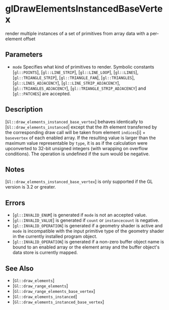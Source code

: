 # glDrawElementsInstancedBaseVertex
render multiple instances of a set of primitives from array data with
  a per-element offset

## Parameters
- `mode`
  Specifies what kind of primitives to render. Symbolic constants
  [`gl::POINTS`], [`gl::LINE_STRIP`], [`gl::LINE_LOOP`], [`gl::LINES`],
  [`gl::TRIANGLE_STRIP`], [`gl::TRIANGLE_FAN`], [`gl::TRIANGLES`],
  [`gl::LINES_ADJACENCY`], [`gl::LINE_STRIP_ADJACENCY`],
  [`gl::TRIANGLES_ADJACENCY`], [`gl::TRIANGLE_STRIP_ADJACENCY`] and
  [`gl::PATCHES`] are accepted.

## Description
[`Gl::draw_elements_instanced_base_vertex`] behaves identically to
  [`Gl::draw_elements_instanced`] except that the *i*th element
  transferred by the corresponding draw call will be taken from element
  `indices`[i] + `basevertex` of each enabled array. If the resulting
  value is larger than the maximum value representable by `type`, it is
  as if the calculation were upconverted to 32-bit unsigned integers
  (with wrapping on overflow conditions). The operation is undefined if
  the sum would be negative.

## Notes
[`Gl::draw_elements_instanced_base_vertex`] is only supported if the
  GL version is 3.2 or greater.

## Errors
- [`gl::INVALID_ENUM`] is generated if `mode` is not an accepted value.
- [`gl::INVALID_VALUE`] is generated if `count` or `instancecount` is
  negative.
- [`gl::INVALID_OPERATION`] is generated if a geometry shader is active
  and `mode` is incompatible with the input primitive type of the
  geometry shader in the currently installed program object.
- [`gl::INVALID_OPERATION`] is generated if a non-zero buffer object
  name is bound to an enabled array or the element array and the buffer
  object's data store is currently mapped.

## See Also
- [`Gl::draw_elements`]
- [`Gl::draw_range_elements`]
- [`Gl::draw_range_elements_base_vertex`]
- [`Gl::draw_elements_instanced`]
- [`Gl::draw_elements_instanced_base_vertex`]
